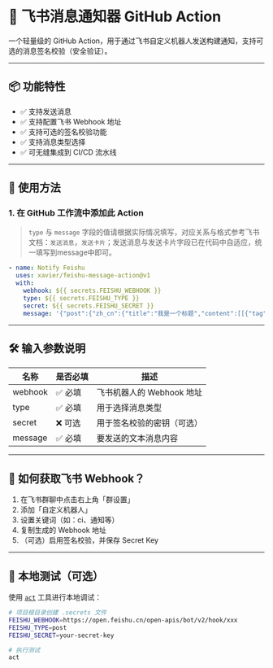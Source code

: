 # 🚀 飞书消息通知器 GitHub Action

一个轻量级的 GitHub Action，用于通过飞书自定义机器人发送构建通知，支持可选的消息签名校验（安全验证）。

---

## 📦 功能特性

- ✅ 支持发送消息
- ✅ 支持配置飞书 Webhook 地址
- ✅ 支持可选的签名校验功能
- ✅ 支持消息类型选择
- ✅ 可无缝集成到 CI/CD 流水线

---

## 🚀 使用方法

### 1. 在 GitHub 工作流中添加此 Action

> `type` 与 `message` 字段的值请根据实际情况填写，对应关系与格式参考飞书文档：`发送消息`，`发送卡片`；发送消息与发送卡片字段已在代码中自适应，统一填写到message中即可。

```yaml
- name: Notify Feishu
  uses: xavier/feishu-message-action@v1
  with:
    webhook: ${{ secrets.FEISHU_WEBHOOK }}
    type: ${{ secrets.FEISHU_TYPE }}
    secret: ${{ secrets.FEISHU_SECRET }}
    message: '{"post":{"zh_cn":{"title":"我是一个标题","content":[[{"tag":"text","text":"第一行 :"},{"tag":"at","user_id":"ou_xxxxxx","user_name":"tom"}],[{"tag":"text","text":"第二行:"},{"tag":"at","user_id":"all","user_name":"所有人"}]]}}}'
```

---

## 🛠 输入参数说明

| 名称      | 是否必填 | 描述               |
|---------| -------- |------------------|
| webhook | ✅ 必填  | 飞书机器人的 Webhook 地址 |
| type    | ✅ 必填  | 用于选择消息类型        |
| secret  | ❌ 可选  | 用于签名校验的密钥（可选）      |
| message | ✅ 必填  | 要发送的文本消息内容       |

---

## 📘 如何获取飞书 Webhook？

1. 在飞书群聊中点击右上角「群设置」
2. 添加「自定义机器人」
3. 设置关键词（如：ci、通知等）
4. 复制生成的 Webhook 地址
5. （可选）启用签名校验，并保存 Secret Key

---

## 🧪 本地测试（可选）

使用 [`act`](https://github.com/nektos/act) 工具进行本地调试：

```bash
# 项目根目录创建 .secrets 文件
FEISHU_WEBHOOK=https://open.feishu.cn/open-apis/bot/v2/hook/xxx
FEISHU_TYPE=post
FEISHU_SECRET=your-secret-key

# 执行测试
act
```
